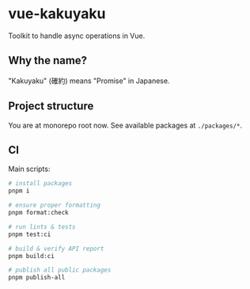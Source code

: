 # vue-kakuyaku

Toolkit to handle async operations in Vue.

## Why the name?

"Kakuyaku" (確約) means "Promise" in Japanese.

## Project structure

You are at monorepo root now. See available packages at `./packages/*`.

## CI

Main scripts:

```bash
# install packages
pnpm i

# ensure proper formatting
pnpm format:check

# run lints & tests
pnpm test:ci

# build & verify API report
pnpm build:ci

# publish all public packages
pnpm publish-all
```
